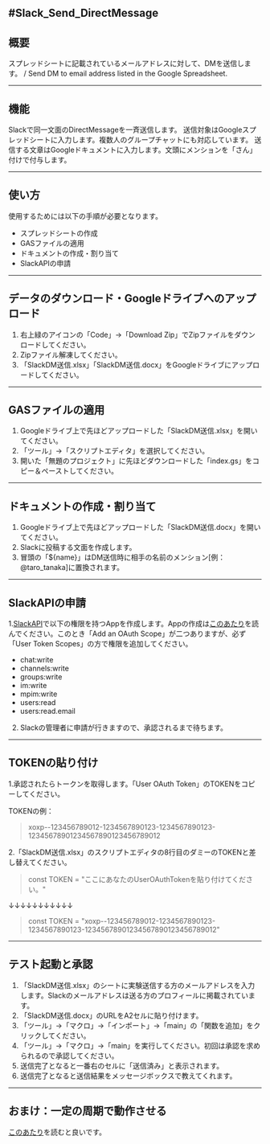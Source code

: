 #Slack_Send_DirectMessage
---
## 概要
スプレッドシートに記載されているメールアドレスに対して、DMを送信します。 / Send DM to email address listed in the Google Spreadsheet.

---
## 機能
Slackで同一文面のDirectMessageを一斉送信します。
送信対象はGoogleスプレッドシートに入力します。複数人のグループチャットにも対応しています。
送信する文章はGoogleドキュメントに入力します。文頭にメンションを「さん」付けで付与します。

---
## 使い方
使用するためには以下の手順が必要となります。
 * スプレッドシートの作成
 * GASファイルの適用
 * ドキュメントの作成・割り当て
 * SlackAPIの申請


---
## データのダウンロード・Googleドライブへのアップロード
1. 右上緑のアイコンの「Code」→「Download Zip」でZipファイルをダウンロードしてください。
2. Zipファイル解凍してください。
3. 「SlackDM送信.xlsx」「SlackDM送信.docx」をGoogleドライブにアップロードしてください。

---
## GASファイルの適用
1. Googleドライブ上で先ほどアップロードした「SlackDM送信.xlsx」を開いてください。
2. 「ツール」→「スクリプトエディタ」を選択してください。
3. 開いた「無題のプロジェクト」に先ほどダウンロードした「index.gs」をコピー＆ペーストしてください。

---
## ドキュメントの作成・割り当て
1. Googleドライブ上で先ほどアップロードした「SlackDM送信.docx」を開いてください。
2. Slackに投稿する文面を作成します。
3. 冒頭の「${name}」はDM送信時に相手の名前のメンション[例：@taro_tanaka]に置換されます。

---
## SlackAPIの申請
1.[SlackAPI](https://api.slack.com/apps)で以下の権限を持つAppを作成します。Appの作成は[このあたり](https://qiita.com/yuukiw00w/items/94e4495fc593cfbda45c)を読んでください。このとき「Add an OAuth Scope」が二つありますが、必ず「User Token Scopes」の方で権限を追加してください。


* chat:write
* channels:write
* groups:write
* im:write
* mpim:write
* users:read
* users:read.email

2. Slackの管理者に申請が行きますので、承認されるまで待ちます。

---
## TOKENの貼り付け
1.承認されたらトークンを取得します。「User OAuth Token」のTOKENをコピーしてください。

TOKENの例：
>xoxp--123456789012-1234567890123-1234567890123-12345678901234567890123456789012

2.「SlackDM送信.xlsx」のスクリプトエディタの8行目のダミーのTOKENと差し替えてください。

> const TOKEN = "ここにあなたのUserOAuthTokenを貼り付けてください。"

↓↓↓↓↓↓↓↓↓↓↓


> const TOKEN = "xoxp--123456789012-1234567890123-1234567890123-12345678901234567890123456789012"

---
## テスト起動と承認

1. 「SlackDM送信.xlsx」のシートに実験送信する方のメールアドレスを入力します。Slackのメールアドレスは送る方のプロフィールに掲載されています。
2. 「SlackDM送信.docx」のURLをA2セルに貼り付けます。
3. 「ツール」→「マクロ」→「インポート」→「main」の「関数を追加」をクリックしてください。
4. 「ツール」→「マクロ」→「main」を実行してください。初回は承認を求められるので承認してください。
5.  送信完了となると一番右のセルに「送信済み」と表示されます。
6.  送信完了となると送信結果をメッセージボックスで教えてくれます。

---
## おまけ：一定の周期で動作させる
[このあたり](https://tonari-it.com/gas-timed-driven-trigger/)を読むと良いです。

